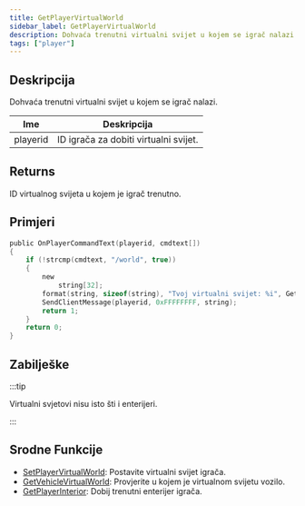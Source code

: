 ```yaml
---
title: GetPlayerVirtualWorld
sidebar_label: GetPlayerVirtualWorld
description: Dohvaća trenutni virtualni svijet u kojem se igrač nalazi.
tags: ["player"]
---
```


## Deskripcija

Dohvaća trenutni virtualni svijet u kojem se igrač nalazi.

| Ime      | Deskripcija                           |
| -------- | ------------------------------------- |
| playerid | ID igrača za dobiti virtualni svijet. |

## Returns

ID virtualnog svijeta u kojem je igrač trenutno.

## Primjeri

```c
public OnPlayerCommandText(playerid, cmdtext[])
{
    if (!strcmp(cmdtext, "/world", true))
    {
        new
            string[32];
        format(string, sizeof(string), "Tvoj virtualni svijet: %i", GetPlayerVirtualWorld(playerid));
        SendClientMessage(playerid, 0xFFFFFFFF, string);
        return 1;
    }
    return 0;
}
```

## Zabilješke

:::tip

Virtualni svjetovi nisu isto šti i enterijeri.

:::

## Srodne Funkcije

- [SetPlayerVirtualWorld](SetPlayerVirtualWorld): Postavite virtualni svijet igrača.
- [GetVehicleVirtualWorld](GetVehicleVirtualWorld): Provjerite u kojem je virtualnom svijetu vozilo.
- [GetPlayerInterior](GetPlayerInterior): Dobij trenutni enterijer igrača.
